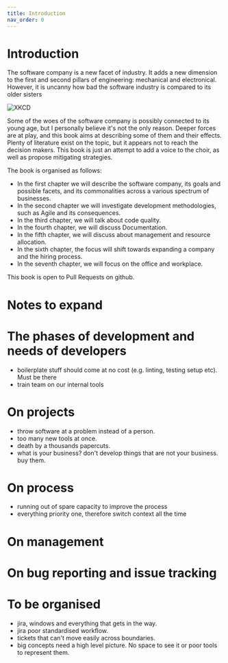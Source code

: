 ```yaml
---
title: Introduction
nav_order: 0
---
```


# Introduction

The software company is a new facet of industry. It adds a new dimension to the
first and second pillars of engineering: mechanical and electronical. However, it is uncanny
how bad the software industry is compared to its older sisters

![XKCD](https://imgs.xkcd.com/comics/voting_software.png)

Some of the woes of the software company is possibly connected to its young age, but
I personally believe it's not the only reason. Deeper forces are at play, and this book
aims at describing some of them and their effects. Plenty of literature exist on the topic,
but it appears not to reach the decision makers. This book is just an attempt to add a voice 
to the choir, as well as propose mitigating strategies.

The book is organised as follows:

- In the first chapter we will describe the software company, its goals and possible facets, and its commonalities across a various spectrum of businesses.
- In the second chapter we will investigate development methodologies, such as Agile and its consequences.
- In the third chapter, we will talk about code quality.
- In the fourth chapter, we will discuss Documentation.
- In the fifth chapter, we will discuss about management and resource allocation.
- In the sixth chapter, the focus will shift towards expanding a company and the hiring process.
- In the seventh chapter, we will focus on the office and workplace.

This book is open to Pull Requests on github. 

# Notes to expand

# The phases of development and needs of developers
- boilerplate stuff should come at no cost (e.g. linting, testing setup etc). Must be there
- train team on our internal tools

# On projects

- throw software at a problem instead of a person.
- too many new tools at once.
- death by a thousands papercuts.
- what is your business? don't develop things that are not your business. buy them.


# On process
- running out of spare capacity to improve the process
- everything priority one, therefore switch context all the time

# On management

# On bug reporting and issue tracking

# To be organised 
- jira, windows and everything that gets in the way.
- jira poor standardised workflow.
- tickets that can't move easily across boundaries.
- big concepts need a high level picture. No space to see it or poor tools to represent them.

